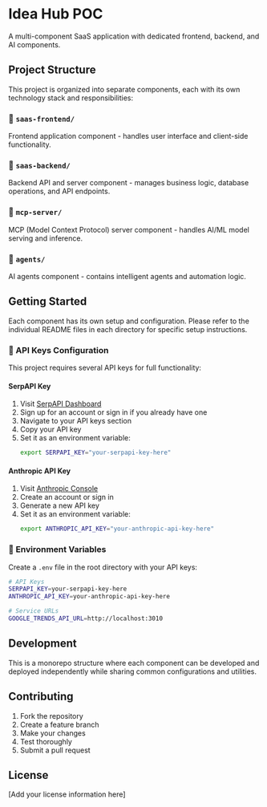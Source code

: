 # Idea Hub POC

A multi-component SaaS application with dedicated frontend, backend, and AI components.

## Project Structure

This project is organized into separate components, each with its own technology stack and responsibilities:

### 📁 `saas-frontend/`
Frontend application component - handles user interface and client-side functionality.

### 📁 `saas-backend/`
Backend API and server component - manages business logic, database operations, and API endpoints.

### 📁 `mcp-server/`
MCP (Model Context Protocol) server component - handles AI/ML model serving and inference.

### 📁 `agents/`
AI agents component - contains intelligent agents and automation logic.

## Getting Started

Each component has its own setup and configuration. Please refer to the individual README files in each directory for specific setup instructions.

### 🔑 API Keys Configuration

This project requires several API keys for full functionality:

#### **SerpAPI Key**
1. Visit [SerpAPI Dashboard](https://serpapi.com/dashboard)
2. Sign up for an account or sign in if you already have one
3. Navigate to your API keys section
4. Copy your API key
5. Set it as an environment variable:
   ```bash
   export SERPAPI_KEY="your-serpapi-key-here"
   ```

#### **Anthropic API Key**
1. Visit [Anthropic Console](https://console.anthropic.com/)
2. Create an account or sign in
3. Generate a new API key
4. Set it as an environment variable:
   ```bash
   export ANTHROPIC_API_KEY="your-anthropic-api-key-here"
   ```

### 📝 Environment Variables
Create a `.env` file in the root directory with your API keys:
```bash
# API Keys
SERPAPI_KEY=your-serpapi-key-here
ANTHROPIC_API_KEY=your-anthropic-api-key-here

# Service URLs
GOOGLE_TRENDS_API_URL=http://localhost:3010
```

## Development

This is a monorepo structure where each component can be developed and deployed independently while sharing common configurations and utilities.

## Contributing

1. Fork the repository
2. Create a feature branch
3. Make your changes
4. Test thoroughly
5. Submit a pull request

## License

[Add your license information here]
